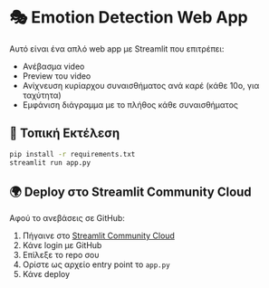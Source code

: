 # 🎭 Emotion Detection Web App

Αυτό είναι ένα απλό web app με Streamlit που επιτρέπει:

- Ανέβασμα video
- Preview του video
- Ανίχνευση κυρίαρχου συναισθήματος ανά καρέ (κάθε 10ο, για ταχύτητα)
- Εμφάνιση διάγραμμα με το πλήθος κάθε συναισθήματος

## 🚀 Τοπική Εκτέλεση

```bash
pip install -r requirements.txt
streamlit run app.py
```

## 🌍 Deploy στο Streamlit Community Cloud

Αφού το ανεβάσεις σε GitHub:

1. Πήγαινε στο [Streamlit Community Cloud](https://share.streamlit.io/)
2. Κάνε login με GitHub
3. Επίλεξε το repo σου
4. Ορίστε ως αρχείο entry point το `app.py`
5. Κάνε deploy
